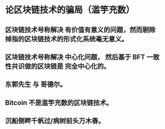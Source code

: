 # 论区块链技术的骗局（滥竽充数）
## 区块链技术号称解决 有价值有意义的问题，然而剔除掉指的区块链技术的形式化系统毫无意义。

## 区块链技术号称解决 中心化问题， 然后基于 BFT 一致性共识做的区块链是 完全中心化的。

## 东郭先生 与 哥德尔。

## Bitcoin 不是滥竽充数的区块链技术。


## 沉船侧畔千帆过/病树前头万木春。

